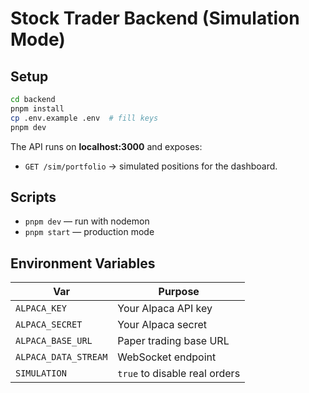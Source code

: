 # Stock Trader Backend (Simulation Mode)

## Setup
```bash
cd backend
pnpm install
cp .env.example .env  # fill keys
pnpm dev
```
The API runs on **localhost:3000** and exposes:
- `GET /sim/portfolio` → simulated positions for the dashboard.

## Scripts
- `pnpm dev` — run with nodemon
- `pnpm start` — production mode

## Environment Variables
| Var | Purpose |
|-----|---------|
| `ALPACA_KEY` | Your Alpaca API key |
| `ALPACA_SECRET` | Your Alpaca secret |
| `ALPACA_BASE_URL` | Paper trading base URL |
| `ALPACA_DATA_STREAM` | WebSocket endpoint |
| `SIMULATION` | `true` to disable real orders |